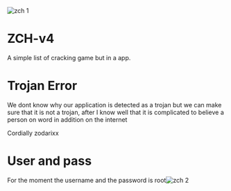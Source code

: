![zch 1](https://user-images.githubusercontent.com/75496771/125494607-31a9d1ab-759e-4072-abd1-8bf5e900d648.PNG)
# ZCH-v4
A simple list of cracking game but in a app.

# Trojan Error

We dont know why our application is detected as a trojan but we can make sure that it is not a trojan, after I know well that it is complicated to believe a person on word in addition on the internet 

Cordially zodarixx

# User and pass

For the moment the username and the password is root![zch 2](https://user-images.githubusercontent.com/75496771/125494844-08e2b0a1-0f56-47b2-b193-e6f212cdd257.PNG)

